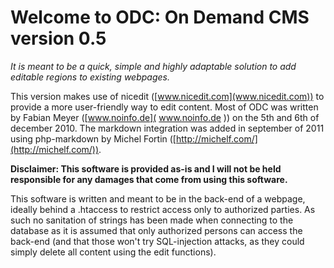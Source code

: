 # Welcome to ODC: On Demand CMS version 0.5
                                                
_It is meant to be a quick, simple and highly adaptable solution to add 
editable regions to existing webpages._
                        
This version makes use of nicedit ([www.nicedit.com](www.nicedit.com)) to provide a more user-friendly way
to edit content. Most of ODC was written by Fabian Meyer ([www.noinfo.de]( www.noinfo.de )) on the 5th and 
6th of december 2010. The markdown integration was added in september of 2011 using 
php-markdown by Michel Fortin ([http://michelf.com/](http://michelf.com/)). 
        
__Disclaimer: This software is provided as-is and I will not be held responsible for any damages that come from using this software.__
        
This software is written and meant to be in the back-end of a webpage, ideally behind a
.htaccess to restrict access only to authorized parties. As such no sanitation of strings 
has been made when connecting to the database as it is assumed that only authorized persons 
can access the back-end (and that those won't try SQL-injection attacks, as they could 
simply delete all content using the edit functions).

